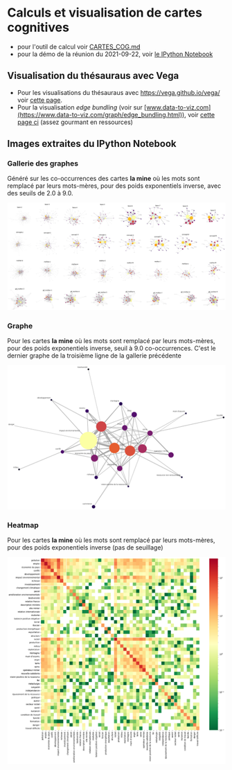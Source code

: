 # Calculs et visualisation de cartes cognitives

- pour l'outil de calcul voir [CARTES_COG.md](CARTES_COG.md)
- pour la démo de la réunion du 2021-09-22, voir [le IPython Notebook]([demo.ipynb](https://nbviewer.jupyter.org/github/romulusFR/cnrt_cartes_cog/blob/main/demo.ipynb))

## Visualisation du thésauraus avec Vega

- Pour les visualisations du thésauraus avec <https://vega.github.io/vega/> voir [cette page](viz/index.html).
- Pour la visualisation _edge bundling_ (voir sur [www.data-to-viz.com](https://www.data-to-viz.com/graph/edge_bundling.html)), voir [cette page ci](viz/bundling.html) (assez gourmant en ressources)

## Images extraites du IPython Notebook

### Gallerie des graphes

Généré sur les co-occurrences des cartes **la mine** où les mots sont remplacé par leurs mots-mères, pour des poids exponentiels inverse, avec des seuils de 2.0 à 9.0.

![gallerie mother exponentielle](dist/gallerie_la_mine_mother_exponentielle_9.0.png)

### Graphe

Pour les cartes **la mine** où les mots sont remplacé par leurs mots-mères, pour des poids exponentiels inverse, seuil à 9.0 co-occurrences. C'est le dernier graphe de la troisième ligne de la gallerie précédente

![heatmap mother exponentielle](dist/cartes_cog_la_mine_mother_exponentielle_9.0.svg)

### Heatmap

Pour les cartes **la mine** où les mots sont remplacé par leurs mots-mères, pour des poids exponentiels inverse (pas de seuillage)

![heatmap mother exponentielle](dist/heatmap_la_mine_exponentielle_clustered.png)

